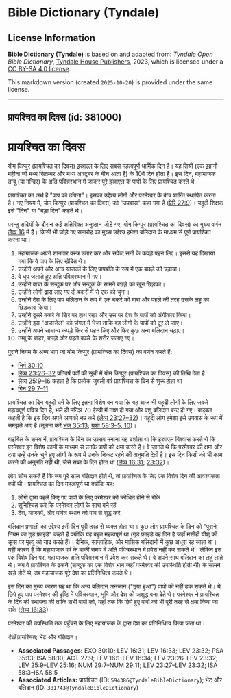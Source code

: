 # Bible Dictionary (Tyndale)

## License Information

**Bible Dictionary (Tyndale)** is based on and adapted from: _Tyndale Open Bible Dictionary_, [Tyndale House Publishers](https://tyndaleopenresources.com/), 2023, which is licensed under a [CC BY-SA 4.0 license](https://creativecommons.org/licenses/by-sa/4.0/legalcode.en).

This markdown version (created `2025-10-20`) is provided under the same license.



--------------------------------

## प्रायश्चित का दिवस (id: 381000)

प्रायश्चित का दिवस
==================

योम किप्पुर (प्रायश्चित का दिवस) इस्राएल के लिए सबसे महत्वपूर्ण धार्मिक दिन है। यह तिश्री (एक इब्रानी महीना जो मध्य सितम्बर और मध्य अक्टूबर के बीच आता है) के 10वें दिन होता है। इस दिन, महायाजक तम्बू (या मन्दिर) के अति पवित्रस्थान में जाकर पूरे इस्राएल के पापों के लिए प्रायश्चित करते थे।

प्रायश्चित का अर्थ है "पाप को ढाँपना"। इसका उद्देश्य लोगों और परमेश्वर के बीच शान्ति स्थापित करना है। नए नियम में, योम किप्पुर (प्रायश्चित का दिवस) को "उपवास" कहा गया है ([प्रेरि 27:9](https://ref.ly/Acts27:9))। यहूदी शिक्षक इसे "दिन" या "बड़ा दिन" कहते थे।

परन्तु सदियों के दौरान कई अतिरिक्त अनुष्ठान जोड़े गए, योम किप्पुर (प्रायश्चित का दिवस) का मुख्य वर्णन [लैव्य 16](https://ref.ly/Lev16:1-Lev16:34) में है। किसी भी जोड़े गए समारोह का मुख्य उद्देश्य हमेशा बलिदान के माध्यम से पूर्ण प्रायश्चित करना था।

1. महायाजक अपने शानदार वस्त्र उतार कर और सफेद सनी के कपड़े पहन लिए। इससे यह दिखाया गया कि वे पाप के लिए खेदित थे।
2. उन्होंने अपने और अन्य याजकों के लिए पापबलि के रूप में एक बछड़े को चढ़ाया।
3. वे धूप जलाते हुए अति पवित्रस्थान में गए।
4. उन्होंने वाचा के सन्दूक पर और सन्दूक के सामने बछड़े का खून छिड़का।
5. उन्होंने लोगों द्वारा लाए गए दो बकरों में से एक को चुना।
6. उन्होंने देश के लिए पाप बलिदान के रूप में एक बकरे को मारा और पहले की तरह उसके लहू का छिड़काव किया।
7. उन्होंने दूसरे बकरे के सिर पर हाथ रखा और उस पर देश के पापों को अंगीकार किया।
8. उन्होंने इस "अजाजेल" को जंगल में भेजा ताकि वह लोगों के पापों को दूर ले जाए।
9. उन्होंने अपने सामान्य कपड़े फिर से पहन लिए और फिर कुछ अन्य बलिदान चढ़ाए।
10. तम्बू के बाहर, बछड़े और पहले बकरे के शरीर जलाए गए।

पुराने नियम के अन्य भाग जो योम किप्पुर (प्रायश्चित का दिवस) का वर्णन करते हैं:

* [निर्ग 30:10](https://ref.ly/Exod30:10)
* [लैव्य 23:26–32](https://ref.ly/Lev23:26-Lev23:32)  प्रतिवर्ष पर्वों की सूची में योम किप्पुर (प्रायश्चित का दिवस) की तिथि देता है
* [लैव्य 25:9–16](https://ref.ly/Lev25:9-Lev25:16) कहता है कि प्रत्येक जुबली वर्ष प्रायश्चित्त के दिन से शुरू होता था
* [गिन 29:7–11](https://ref.ly/Num29:7-Num29:11)

प्रायश्चित का दिन यहूदी धर्म के लिए इतना विशेष बन गया कि यह आज भी यहूदी लोगों के लिए सबसे महत्वपूर्ण पवित्र दिन है, भले ही मन्दिर 70 ईस्वी में नाश हो गया और पशु बलिदान बन्द हो गए। बाइबल कहती है कि इस दिन अपने आपको नम्र करें ([लैव्य 23:27–32](https://ref.ly/Lev23:27-Lev23:32))। यहूदी लोग हमेशा इसे उपवास के रूप में समझते आए हैं (तुलना करें [भज 35:13](https://ref.ly/Ps35:13); [यशा 58:3](https://ref.ly/Isa58:3-Isa58:5,Isa58:10)[–](https://ref.ly/Isa58:3-Isa58:5)[5, 10](https://ref.ly/Isa58:3-Isa58:5,Isa58:10))।

बाइबिल के समय में, प्रायश्चित के दिन का उत्सव मनाना यह दर्शाता था कि इस्राएल विश्वास करते थे कि परमेश्वर इन विशेष कामों के माध्यम से उनके पापों को क्षमा करते हैं। वे जानते थे कि परमेश्वर की क्षमा और दया उन्हें उनके चुने हुए लोगों के रूप में उनके निकट रहने की अनुमति देती है। इस दिन किसी को भी काम करने की अनुमति नहीं थी, जैसे सब्त के दिन होता था ([लैव्य 16:31](https://ref.ly/Lev16:31); [23:32](https://ref.ly/Lev23:32))।

लोग सोच सकते हैं कि जब पूरे साल बलिदान होते थे, तो प्रायश्चित के लिए एक विशेष दिन की आवश्यकता क्यों थी। प्रायश्चित का दिन महत्वपूर्ण था क्योंकि यह:

1. लोगों द्वारा पहले किए गए पापों के लिए परमेश्वर को क्रोधित होने से रोके
2. सुनिश्चित करे कि परमेश्वर लोगों के साथ बने रहें
3. देश, याजकों, और पवित्र स्थान को पाप से शुद्ध करे

बलिदान प्रणाली का उद्देश्य इसी दिन पूरी तरह से व्यक्त होता था। कुछ लोग प्रायश्चित के दिन को "पुराने नियम का गुड फ्राइडे" कहते हैं क्योंकि यह बहुत महत्वपूर्ण था (गुड फ्राइडे वह दिन है जहाँ मसीही यीशु की क्रूस पर मृत्यु को याद करते हैं)। दैनिक, साप्ताहिक, और मासिक बलिदानों में कुछ अधूरा रह जाता था। यही कारण है कि महायाजक वर्ष के बाकी समय में अति पवित्रस्थान में प्रवेश नहीं कर सकते थे। लेकिन इस एक विशेष दिन पर, महायाजक अति पवित्रस्थान में प्रवेश कर सकते थे। वे अपने साथ बलिदान का लहू लाते थे। जब वे प्रायश्चित के ढकने (सन्दूक का एक विशेष भाग जहाँ परमेश्वर की उपस्थिति होती थी) के सामने खड़े होते थे, तब महायाजक पूरे देश का प्रतिनिधित्व करते थे।

इस दिन का मुख्य कारण यह था कि अन्य बलिदान अनजान ("छुपा हुआ") पापों को नहीं ढक सकते थे। ये छिपे हुए पाप परमेश्वर की दृष्टि में पवित्रस्थान, भूमि और देश को अशुद्ध बना देते थे। परमेश्वर ने प्रायश्चित के दिन की स्थापना की ताकि सभी पापों को, यहाँ तक कि छिपे हुए पापों को भी पूरी तरह से क्षमा किया जा सके ([लैव्य 16:33](https://ref.ly/Lev16:33))।

परमेश्वर की उपस्थिति तक पहुँचने के लिए महायाजक के द्वारा देश का प्रतिनिधित्व किया जता था।

*देखें* प्रायश्चित; भेंट और बलिदान।

* **Associated Passages:** EXO 30:10; LEV 16:31; LEV 16:33; LEV 23:32; PSA 35:13; ISA 58:10; ACT 27:9; LEV 16:1–LEV 16:34; LEV 23:26–LEV 23:32; LEV 25:9–LEV 25:16; NUM 29:7–NUM 29:11; LEV 23:27–LEV 23:32; ISA 58:3–ISA 58:5
* **Associated Articles:** प्रायश्चित (ID: `594386@TyndaleBibleDictionary`); भेंट और बलिदान (ID: `381743@TyndaleBibleDictionary`)

